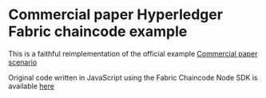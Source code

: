 # Commercial paper Hyperledger Fabric chaincode example

This is a faithful reimplementation of the official example [Commercial paper scenario](https://hyperledger-fabric.readthedocs.io/en/release-1.4/developapps/scenario.html)

Original code written in JavaScript using the Fabric Chaincode Node SDK is available [here](https://github.com/hyperledger/fabric-samples/tree/release-1.4/commercial-paper/organization/digibank/contract)
